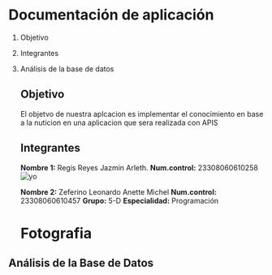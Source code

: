 # Documentación de aplicación
1. Objetivo
2. Integrantes
3. Análisis de la base de datos
   ## Objetivo
   El objetvo de nuestra aplcacion es implementar el conocimiento en base a la nuticion en una aplicacion que sera realizada con APIS
   ## Integrantes
   **Nombre 1:** Regis Reyes Jazmin Arleth.
   **Num.control:** 23308060610258
   ![yo](https://github.com/user-attachments/assets/f1584314-9281-4935-b4fe-a8ed2d6971ab)


   **Nombre 2:** Zeferino Leonardo Anette Michel
   **Num.control:** 23308060610457
   **Grupo:** 5-D
   **Especialidad:** Programación
   # Fotografia
## Análisis de la Base de Datos 
